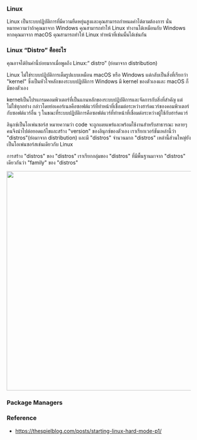 
### Linux

<p>Linux เป็นระบบปฏิบัติการที่มีความยืดหยุ่นสูงและคุณสามารถกำหนดค่าได้ตามต้องการ นั่นหมายความว่าถ้าคุณมาจาก Windows คุณสามารถทำให้ Linux ทำงานได้เหมือนกับ Windows หากคุณมาจาก macOS คุณสามารถทำให้ Linux ทำหน้าที่เช่นนั้นได้เช่นกัน</p>

### Linux “Distro” คืออะไร

<p>คุณอาจได้ยินคำนี้บ่อยมากเมื่อพูดถึง Linux:“ distro” (ย่อมาจาก distribution) </p>

<p>Linux ไม่ใช่ระบบปฏิบัติการเต็มรูปแบบเหมือน macOS หรือ Windows แต่กลับเป็นสิ่งที่เรียกว่า "kernel" ซึ่งเป็นหัวใจหลักของระบบปฏิบัติการ
Windows มี kernel ของตัวเองและ macOS ก็มีของตัวเอง  </p> 

<p>kernelเป็นโปรแกรมคอมพิวเตอร์ที่เป็นแกนหลักของระบบปฏิบัติการและจัดการกับสิ่งที่สำคัญ แต่ไม่ใช่ทุกอย่าง กล่าวโดยย่อเคอร์เนลคือซอฟต์แวร์ที่ทำหน้าที่เชื่อมต่อระหว่างฮาร์ดแวร์ของคอมพิวเตอร์กับซอฟต์แวร์อื่น ๆ ในขณะที่ระบบปฏิบัติการคือซอฟต์แวร์ที่ทำหน้าที่เชื่อมต่อระหว่างผู้ใช้กับฮาร์ดแวร์  </p>

<p>ลินุกซ์เป็นโอเพ่นซอร์ส หมายความว่า code จะถูกเผยแพร่และพร้อมใช้งานสำหรับสาธารณะ หลายๆคนจึงนำไปต่อยอดแก้ไขและสร้าง "version" ของลินุกซ์ของตัวเอง เราเรียกเวอร์ชันเหล่านี้ว่า "distros"(ย่อมาจาก distribution) และมี "distros" จำนวนมาก "distros" เหล่านี้ส่วนใหญ่ยังเป็นโอเพ่นซอร์สเช่นเดียวกับ Linux  </p>

<p>การสร้าง "distros" ของ "distros" เราเรียกกลุ่มของ "distros" ที่มีพื้นฐานมาจาก "distros" เดียวกันว่า "family" ของ "distros"<p>

<p align="center">
  <img src="https://user-images.githubusercontent.com/15135199/114679645-8fb91b80-9d36-11eb-8137-d698ed262333.JPG" width="600">
</p>

### Package Managers

### Reference 

- https://thespielblog.com/posts/starting-linux-hard-mode-p1/

